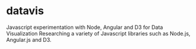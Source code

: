 # datavis
Javascript experimentation with Node, Angular and D3 for Data Visualization
Researching a variety of Javascript libraries such as Node.js, Angular.js and D3.
